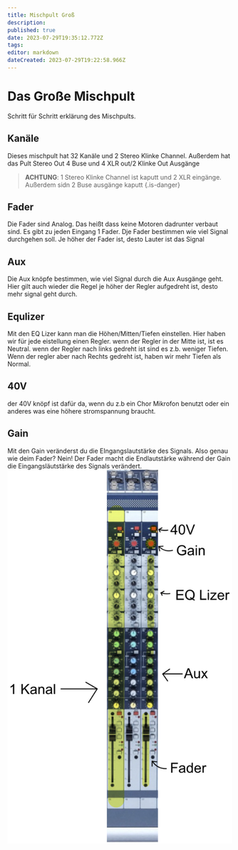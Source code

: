 ```yaml
---
title: Mischpult Groß
description: 
published: true
date: 2023-07-29T19:35:12.772Z
tags: 
editor: markdown
dateCreated: 2023-07-29T19:22:58.966Z
---
```


# Das Große Mischpult 

Schritt für Schritt erklärung des Mischpults.

## Kanäle

Dieses mischpult hat 32 Kanäle und 2 Stereo Klinke Channel.
Außerdem hat das Pult Stereo Out 4 Buse und 4 XLR out/2 Klinke Out Ausgänge

> **ACHTUNG**: 1 Stereo Klinke Channel ist kaputt und 2 XLR eingänge. Außerdem sidn 2 Buse ausgänge kaputt
{.is-danger}


## Fader

Die Fader sind Analog. Das heißt dass keine Motoren dadrunter verbaut sind. Es gibt zu jeden Eingang 1 Fader. Dje Fader bestimmen wie viel Signal durchgehen soll. Je höher der Fader ist, desto Lauter ist das Signal


## Aux 

Die Aux knöpfe bestimmen, wie viel Signal durch die Aux Ausgänge geht. Hier gilt auch wieder die Regel je höher der Regler aufgedreht ist, desto mehr signal geht durch. 


## Equlizer 

Mit den EQ Lizer kann man die Höhen/Mitten/Tiefen einstellen. Hier haben wir für jede eistellung einen Regler. wenn der Regler in der Mitte ist, ist es Neutral. wenn der Regler nach links gedreht ist sind es z.b. weniger Tiefen. Wenn der regler aber nach Rechts gedreht ist, haben wir mehr Tiefen als Normal.

## 40V

der 40V knöpf ist dafür da, wenn du z.b ein Chor Mikrofon benutzt oder ein anderes was eine höhere stromspannung braucht. 

## Gain 

Mit den Gain veränderst du die EIngangslautstärke des Signals. Also genau wie deim Fader? Nein! Der Fader macht die Endlautstärke während der Gain die Eingangsläutstärke des Signals verändert.
![mischpult.jpeg](/ton/mischpult.jpeg)

